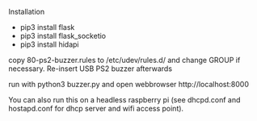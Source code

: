 Installation

- pip3 install flask
- pip3 install flask_socketio
- pip3 install hidapi

copy 80-ps2-buzzer.rules to /etc/udev/rules.d/ and change GROUP if necessary. Re-insert USB PS2 buzzer afterwards

run with python3 buzzer.py and open webbrowser http://localhost:8000

You can also run this on a headless raspberry pi (see dhcpd.conf and hostapd.conf for dhcp server and wifi access point).